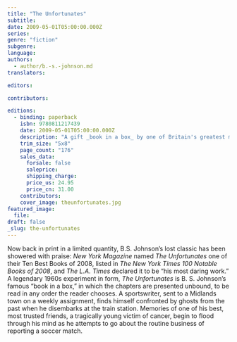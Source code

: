 ```yaml
---
title: "The Unfortunates"
subtitle:
date: 2009-05-01T05:00:00.000Z
series:
genre: "fiction"
subgenre:
language:
authors:
  - author/b.-s.-johnson.md
translators:

editors:

contributors:

editions:
  - binding: paperback
    isbn: 9780811217439
    date: 2009-05-01T05:00:00.000Z
    description: "A gift _book in a box_ by one of Britain's greatest modern writers. "
    trim_size: "5x8"
    page_count: "176"
    sales_data:
      forsale: false
      saleprice:
      shipping_charge:
      price_us: 24.95
      price_cn: 31.00
    contributors:
    cover_image: theunfortunates.jpg
featured_image:
  file:
draft: false
_slug: the-unfortunates
---
```


Now back in print in a limited quantity, B.S. Johnson’s lost classic has been showered with praise: _New York Magazine_ named _The Unfortunates_ one of their Ten Best Books of 2008, listed in _The New York Times 100 Notable Books of 2008_, and _The L.A. Times_ declared it to be “his most daring work.” A legendary 1960s experiment in form, _The Unfortunates_ is B. S. Johnson’s famous “book in a box,” in which the chapters are presented unbound, to be read in any order the reader chooses. A sportswriter, sent to a Midlands town on a weekly assignment, finds himself confronted by ghosts from the past when he disembarks at the train station. Memories of one of his best, most trusted friends, a tragically young victim of cancer, begin to flood through his mind as he attempts to go about the routine business of reporting a soccer match.

